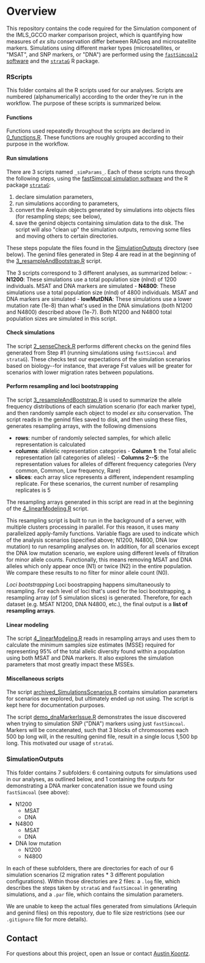 # Overview
This repository contains the code required for the Simulation component of the IMLS_GCCO marker comparison project, which is quantifying how measures of *ex situ* conservation differ between RADseq and microsatellite markers. Simulations using different marker types (microsatellites, or "MSAT", and SNP markers, or "DNA") are performed using the [`fastSimcoal2` software](http://cmpg.unibe.ch/software/fastsimcoal27/) and the [`strataG`](https://github.com/EricArcher/strataG) R package.

### RScripts
This folder contains all the R scripts used for our analyses. Scripts are numbered (alphanumerically) according to the order they're run in the workflow. The purpose of these scripts is summarized below.

#### Functions
Functions used repeatedly throughout the scripts are declared in [0_functions.R](https://github.com/HobanLab/Morton_SSRvSNP_Simulations/blob/main/RScripts/0_functions.R). These functions are roughly grouped according to their purpose in the workflow.

#### Run simulations
There are 3 scripts named `_simParams_`. Each of these scripts runs through the following steps, using the [fastSimcoal simulation software](https://cmpg.unibe.ch/software/fastsimcoal28/) and the R package [`strataG`](https://github.com/EricArcher/strataG): 
1. declare simulation parameters, 
2. run simulations according to parameters, 
3. convert the Arelquin objects generated by simulations into objects files (for resampling steps; see below), 
4. save the genind objects containing simulation data to the disk. The script will also "clean up" the simulation outputs, removing some files and moving others to certain directories.

These steps populate the files found in the [SimulationOutputs](https://github.com/HobanLab/Morton_SSRvSNP_Simulations/tree/main/SimulationOutputs) directory (see below). The genind files generated in Step 4 are read in at the beginning of the [3_resampleAndBootstrap.R](https://github.com/HobanLab/Morton_SSRvSNP_Simulations/blob/main/RScripts/3_resampleAndBootstrap.R) script.

The 3 scripts correspond to 3 different analyses, as summarized below: - **N1200**: These simulations use a total population size (nInd) of 1200 individuals. MSAT and DNA markers are simulated - **N4800**: These simulations use a total population size (nInd) of 4800 individuals. MSAT and DNA markers are simulated - **lowMutDNA**: These simulations use a lower mutation rate (1e-8) than what's used in the DNA simulations (both N1200 and N4800) described above (1e-7). Both N1200 and N4800 total population sizes are simulated in this script.

#### Check simulations
The script [2_senseCheck.R](https://github.com/HobanLab/Morton_SSRvSNP_Simulations/blob/main/RScripts/2_senseCheck.R) performs different checks on the genind files generated from Step #1 (running simulations using `fastSimcoal` and `strataG`). These checks test our expectations of the simulation scenarios based on biology--for instance, that average Fst values will be greater for scenarios with lower migration rates between populations. 

#### Perform resampling and loci bootstrapping
The script [3_resampleAndBootstrap.R](https://github.com/HobanLab/Morton_SSRvSNP_Simulations/blob/main/RScripts/3_resampleAndBootstrap.R) is used to summarize the allele frequency distributions of each simulation scenario (for each marker type), and then randomly sample each object to model *ex situ* conservation. The script reads in the genind files saved to disk, and then using these files, generates resampling arrays, with the following dimensions

-   **rows**: number of randomly selected samples, for which allelic representation is calculated
-   **columns**: allelelic representation categories - **Column 1**: the Total allelic representation (all categories of alleles) - **Columns 2--5**: the representation values for alleles of different frequency categories (Very common, Common, Low frequency, Rare)
-   **slices**: each array slice represents a different, independent resampling replicate. For these scenarios, the current number of resampling replicates is 5

The resampling arrays generated in this script are read in at the beginning of the [4_linearModeling.R](https://github.com/HobanLab/Morton_SSRvSNP_Simulations/blob/main/RScripts/4_linearModeling.R) script.

This resampling script is built to run in the background of a server, with multiple clusters processing in parallel. For this reason, it uses many parallelized apply-family functions. Variable flags are used to indicate which of the analysis scenarios (specified above; N1200, N4800, DNA low mutation) to run resampling analyses on. In addition, for all scenarios except the DNA low mutation scenario, we explore using different levels of filtration for minor allele counts. Functionally, this means removing MSAT and DNA alleles which only appear once (N1) or twice (N2) in the entire population. We compare these results to no filter for minor allele count (N0).

_Loci bootstrapping_
Loci boostrapping happens simultaneously to resampling. For each level of loci that's used for the loci bootstrapping, a resampling array (of 5 simulation slices) is generated. Therefore, for each dataset (e.g. MSAT N1200, DNA N4800, etc.), the final output is a **list of resampling arrays**.

#### Linear modeling
The script [4_linearModeling.R](https://github.com/HobanLab/Morton_SSRvSNP_Simulations/blob/main/RScripts/4_linearModeling.R) reads in resampling arrays and uses them to calculate the minimum samples size estimates (MSSE) required for representing 95% of the total allelic diversity found within a population using both MSAT and DNA markers. It also explores the simulation parameters that most greatly impact these MSSEs.

#### Miscellaneous scripts
The script [archived_SimulationsScenarios.R](https://github.com/HobanLab/Morton_SSRvSNP_Simulations/blob/main/RScripts/archived_SimulationScenarios.R) contains simulation parameters for scenarios we explored, but ultimately ended up not using. The script is kept here for documentation purposes.

The script [demo_dnaMarkerIssue.R](https://github.com/HobanLab/Morton_SSRvSNP_Simulations/blob/main/RScripts/demo_dnaMarkerIssue.R) demonstrates the issue discovered when trying to simulation SNP ("DNA") markers using just `fastSimcoal`. Markers will be concatenated, such that 3 blocks of chromosomes each 500 bp long will, in the resulting genind file, result in a single locus 1,500 bp long. This motivated our usage of `strataG`.

### SimulationOutputs
This folder contains 7 subfolders: 6 containing outputs for simulations used in our analyses, as outlined below, and 1 containing the outputs for demonstrating a DNA marker concatenation issue we found using `fastSimcoal` (see above):

-   N1200
    -   MSAT
    -   DNA
-   N4800
    -   MSAT
    -   DNA
-   DNA low mutation
    -   N1200
    -   N4800

In each of these subfolders, there are directories for each of our 6 simulation scenarios (2 migration rates \* 3 different population configurations). Within those directories are 2 files: a `.log` file, which describes the steps taken by `strataG` and `fastSimcoal` in generating simulations, and a `.par` file, which contains the simulation parameters.

We are unable to keep the actual files generated from simulations (Arlequin and genind files) on this repostory, due to file size restrictions (see our `.gitignore` file for more details).

## Contact
For questions about this project, open an Issue or contact [Austin Koontz](https://akoontz11.netlify.app/).
